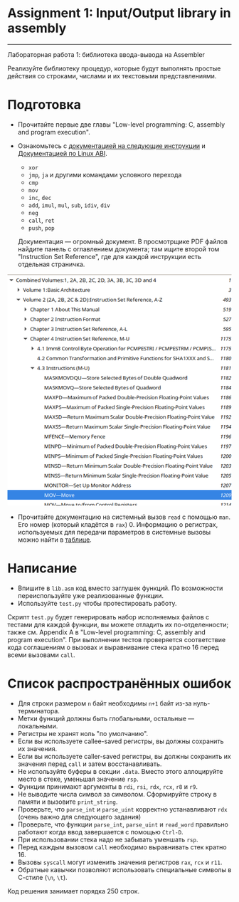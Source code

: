 # Assignment 1: Input/Output library in assembly
---
Лабораторная работа 1: библиотека ввода-вывода на Assembler


Реализуйте библиотеку процедур, которые будут выполнять простые действия со строками, числами и их текстовыми представлениями.

# Подготовка

* Прочитайте первые две главы "Low-level programming: C, assembly and program execution".

* Ознакомьтесь с [документацией на следующие инструкции](https://gitlab.se.ifmo.ru/programming-languages/cse-programming-languages-fall-2024/main/-/blob/main/docs/intel-manual.pdf) и [Документацией по Linux ABI](https://gitlab.se.ifmo.ru/programming-languages/cse-programming-languages-fall-2024/main/-/blob/main/docs/x86_64-abi-0.99.pdf).

  - `xor`
  - `jmp`, `ja` и другими командами условного перехода
  - `cmp`
  - `mov`
  - `inc`, `dec`
  - `add`, `imul`, `mul`, `sub`, `idiv`, `div`
  - `neg`
  - `call`, `ret`
  - `push`, `pop`
  
  Документация &mdash; огромный документ. В просмотрщике PDF файлов найдите панель с оглавлением документа; там ищите второй том "Instruction Set Reference", где для каждой инструкции есть отдельная страничка.

![](./img/outline.png) 


* Прочитайте документацию на системный вызов `read` с помощью `man`. Его номер (который кладётся в `rax`) 0. Информацию о регистрах, используемых для передачи параметров в системные вызовы можно найти в [таблице](https://gitlab.se.ifmo.ru/programming-languages/cse-programming-languages-fall-2024/main/-/blob/main/docs/system-calls.md).

# Написание

- Впишите в `lib.asm` код вместо заглушек функций. По возможности переиспользуйте уже реализованные функции.
- Используйте `test.py` чтобы протестировать работу. 

Скрипт `test.py` будет генерировать набор исполняемых файлов с тестами для каждой функции, вы можете отладить их по-отделенности; также см. Appendix A в "Low-level programming: C, assembly and program execution". При выполнении тестов проверяется соответствие кода соглашениям о вызовах и выравнивание стека кратно 16 перед всеми вызовами `call`.
 
# Список распространённых ошибок

- Для строки размером `n` байт необходимы `n+1` байт из-за нуль-терминатора.
- Метки функций должны быть глобальными, остальные &mdash; локальными.
- Регистры не хранят ноль "по умолчанию".
- Если вы используете callee-saved регистры, вы должны сохранить их значения.
- Если вы используете caller-saved регистры, вы должны сохранить их значения перед `call` и затем восстанавливать.
- Не используйте буферы в секции `.data`. Вместо этого аллоцируйте место в стеке, уменьшая значение `rsp`.
- Функции принимают аргументы в `rdi`, `rsi`, `rdx`, `rcx`, `r8` и `r9`.
- Не выводите числа символ за символом. Сформируйте строку в памяти и вызовите `print_string`.
- Проверьте, что `parse_int` и `parse_uint` корректно устанавливают `rdx` (очень важно для следующего задания)
- Проверьте, что функции `parse_int`, `parse_uint` и `read_word` правильно работают когда ввод завершается с помощью `Ctrl-D`.
- При использовании стека надо не забывать уменшать `rsp`.
- Перед каждым вызовом `call` необходимо выравнивать стек кратно 16.
- Вызовы `syscall` могут изменить значения регистров `rax`, `rcx` и `r11`.
- Обратные кавычки позволяют использовать специальные символы в С-стиле (`\n`, `\t`).

Код решения занимает порядка 250 строк.
